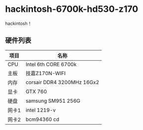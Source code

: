 # hackintosh-6700k-hd530-z170
hackintosh！
## 硬件列表

|项目|名称
|-|-
|CPU|Intel 6th CORE 6700k
|主板|技嘉Z170N-WIFI
|内存|corsair DDR4 3200MHz 16Gx2
|显卡|GTX 760
|硬盘|samsung SM951 256G
|网卡1|intel 1219-v
|网卡2|bcm94360 cd
